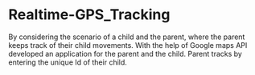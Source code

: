 # Realtime-GPS_Tracking

By considering the scenario of a child and the parent, where the parent keeps track of their child movements.
With the help of Google maps API developed an application for the parent and the child. Parent tracks by entering the unique Id of their child. 
